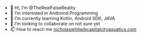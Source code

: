 - 👋 Hi, I’m @TheRealFalseReality
- 👀 I’m interested in Androind Programming
- 🌱 I’m currently learning Kotlin, Android SDK, JAVA
- 💞️ I’m looking to collaborate on not sure yet
- 📫 How to reach me nicholaswhite@capitalcityaquatics.com

<!---
TheRealFalseReality/TheRealFalseReality is a ✨ special ✨ repository because its `README.md` (this file) appears on your GitHub profile.
You can click the Preview link to take a look at your changes.
--->
